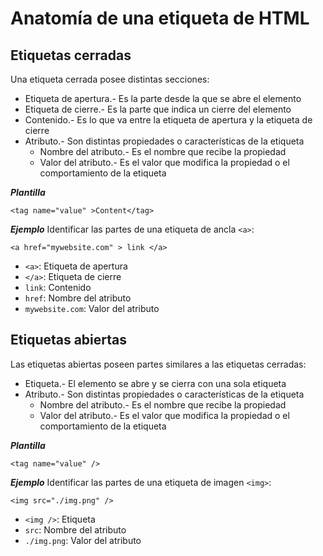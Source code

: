 # Anatomía de una etiqueta de HTML

## Etiquetas cerradas

Una etiqueta cerrada posee distintas secciones:

- Etiqueta de apertura.- Es la parte desde la que se abre el elemento
- Etiqueta de cierre.- Es la parte que indica un cierre del elemento
- Contenido.- Es lo que va entre la etiqueta de apertura y la etiqueta de cierre
- Atributo.- Son distintas propiedades o características de la etiqueta
    - Nombre del atributo.- Es el nombre que recibe la propiedad
    - Valor del atributo.- Es el valor que modifica la propiedad o el comportamiento de la etiqueta

***Plantilla***
~~~
<tag name="value" >Content</tag>
~~~

***Ejemplo*** Identificar las partes de una etiqueta de ancla `<a>`:

~~~
<a href="mywebsite.com" > link </a>
~~~

- `<a>`: Etiqueta de apertura
- `</a>`: Etiqueta de cierre
- `link`: Contenido
- `href`: Nombre del atributo
- `mywebsite.com`: Valor del atributo


## Etiquetas abiertas

Las etiquetas abiertas poseen partes similares a las etiquetas cerradas:

- Etiqueta.- El elemento se abre y se cierra con una sola etiqueta
- Atributo.- Son distintas propiedades o características de la etiqueta
    - Nombre del atributo.- Es el nombre que recibe la propiedad
    - Valor del atributo.- Es el valor que modifica la propiedad o el comportamiento de la etiqueta

***Plantilla***
~~~
<tag name="value" />
~~~

***Ejemplo*** Identificar las partes de una etiqueta de imagen `<img>`:

~~~
<img src="./img.png" />
~~~

- `<img />`: Etiqueta
- `src`: Nombre del atributo
- `./img.png`: Valor del atributo

